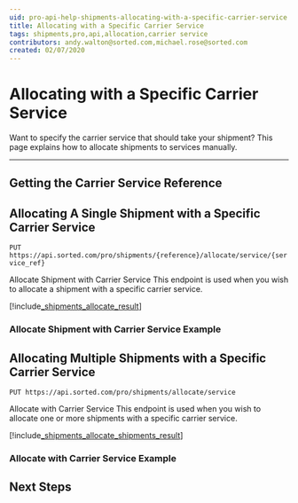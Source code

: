 ```yaml
---
uid: pro-api-help-shipments-allocating-with-a-specific-carrier-service
title: Allocating with a Specific Carrier Service
tags: shipments,pro,api,allocation,carrier service
contributors: andy.walton@sorted.com,michael.rose@sorted.com
created: 02/07/2020
---
```


# Allocating with a Specific Carrier Service

Want to specify the carrier service that should take your shipment? This page explains how to allocate shipments to services manually.

---

## Getting the Carrier Service Reference



## Allocating A Single Shipment with a Specific Carrier Service

`PUT https://api.sorted.com/pro/shipments/{reference}/allocate/service/{service_ref}`

Allocate Shipment with Carrier Service This endpoint is used when you wish to allocate a shipment with a specific carrier service.

[!include[_shipments_allocate_result](../includes/_shipments_allocate_result.md)]


### Allocate Shipment with Carrier Service Example



## Allocating Multiple Shipments with a Specific Carrier Service

`PUT https://api.sorted.com/pro/shipments/allocate/service`

Allocate with Carrier Service This endpoint is used when you wish to allocate one or more shipments with a specific carrier service.

[!include[_shipments_allocate_shipments_result](../includes/_shipments_allocate_shipments_result.md)]

### Allocate with Carrier Service Example



## Next Steps

